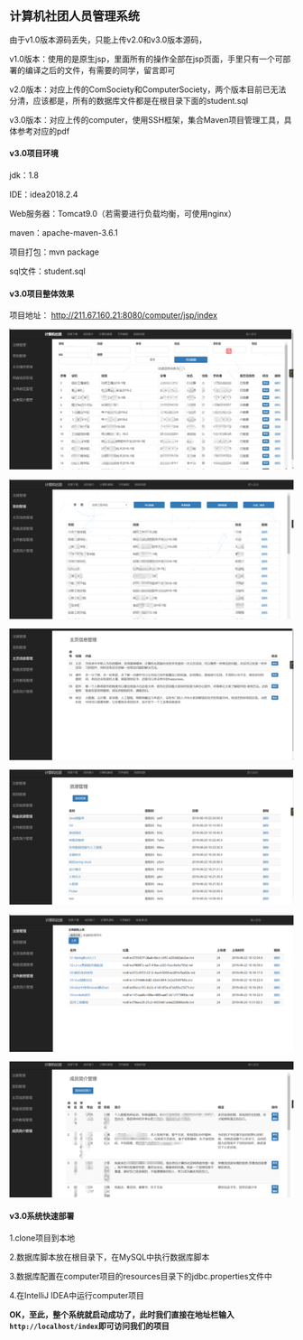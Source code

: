 ## 计算机社团人员管理系统

由于v1.0版本源码丢失，只能上传v2.0和v3.0版本源码，

v1.0版本：使用的是原生jsp，里面所有的操作全部在jsp页面，手里只有一个可部署的编译之后的文件，有需要的同学，留言即可

v2.0版本：对应上传的ComSociety和ComputerSociety，两个版本目前已无法分清，应该都是，所有的数据库文件都是在根目录下面的student.sql

v3.0版本：对应上传的computer，使用SSH框架，集合Maven项目管理工具，具体参考对应的pdf

#### v3.0项目环境

jdk：1.8

IDE：idea2018.2.4

Web服务器：Tomcat9.0（若需要进行负载均衡，可使用nginx）

maven：apache-maven-3.6.1

项目打包：mvn package

sql文件：student.sql

#### v3.0项目整体效果

项目地址： http://211.67.160.21:8080/computer/jsp/index 

![](./img/1571570794336.png)

![1571570965084](./img/1571570965084.png)

![1571571006006](./img/1571571006006.png)

![1571571050810](./img/1571571050810.png)

![1571571028898](./img/1571571028898.png)

![1571571097289](./img/1571571097289.png)

#### v3.0系统快速部署

1.clone项目到本地

2.数据库脚本放在根目录下，在MySQL中执行数据库脚本

3.数据库配置在computer项目的resources目录下的jdbc.properties文件中

4.在IntelliJ IDEA中运行computer项目

 **OK，至此，整个系统就启动成功了，此时我们直接在地址栏输入`http://localhost/index`即可访问我们的项目** 
